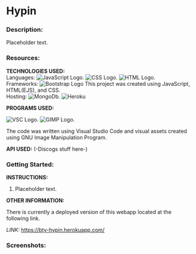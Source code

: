 # Hypin

### Description:
  
  Placeholder text.

### Resources:

**TECHNOLOGIES USED:**
<br />Languages: 
![JavaScript Logo.](https://img.shields.io/badge/JavaScript-F7DF1E?style=for-the-badge&logo=javascript&logoColor=black "JS Logo")
![CSS Logo.](https://img.shields.io/badge/CSS-239120?&style=for-the-badge&logo=css3&logoColor=white "CSS Logo")
![HTML Logo.](https://img.shields.io/badge/HTML5-E34F26?style=for-the-badge&logo=html5&logoColor=white "HTML Logo")
<br />Frameworks: 
![Bootstrap Logo](https://img.shields.io/badge/Bootstrap-563D7C?style=for-the-badge&logo=bootstrap&logoColor=white "Bootstrap Logo")
This project was created using JavaScript, HTML(EJS), and CSS.
<br />Hosting: 
![MongoDb.](https://img.shields.io/badge/MongoDB-4EA94B?style=for-the-badge&logo=mongodb&logoColor=white "MongoDb")
![Heroku](https://img.shields.io/badge/Heroku-430098?style=for-the-badge&logo=heroku&logoColor=white "Heroku")

**PROGRAMS USED:**

![VSC Logo.](https://img.shields.io/badge/Visual_Studio-5C2D91?style=for-the-badge&logo=visual%20studio&logoColor=white "VSC Logo")
![GIMP Logo.](https://img.shields.io/badge/gimp-5C5543?style=for-the-badge&logo=gimp&logoColor=white "GIMP Logo")

The code was written using Visual Studio Code and visual assets created using GNU Image Manipulation Program. 

**API USED:**
(-Discogs stuff here-)

### Getting Started:

  **INSTRUCTIONS:**
1. Placeholder text.


  **OTHER INFORMATION:**

  There is currently a deployed version of this webapp located at the following link.

  *LINK:* https://bty-hypin.herokuapp.com/
  
 ### Screenshots:
